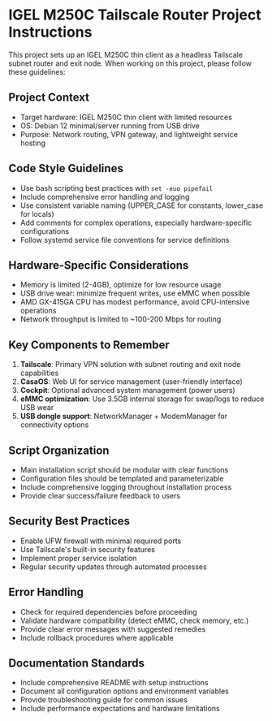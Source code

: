 <!-- Use this file to provide workspace-specific custom instructions to Copilot. For more details, visit https://code.visualstudio.com/docs/copilot/copilot-customization#_use-a-githubcopilotinstructionsmd-file -->

# IGEL M250C Tailscale Router Project Instructions

This project sets up an IGEL M250C thin client as a headless Tailscale subnet router and exit node. When working on this project, please follow these guidelines:

## Project Context
- Target hardware: IGEL M250C thin client with limited resources
- OS: Debian 12 minimal/server running from USB drive
- Purpose: Network routing, VPN gateway, and lightweight service hosting

## Code Style Guidelines
- Use bash scripting best practices with `set -euo pipefail`
- Include comprehensive error handling and logging
- Use consistent variable naming (UPPER_CASE for constants, lower_case for locals)
- Add comments for complex operations, especially hardware-specific configurations
- Follow systemd service file conventions for service definitions

## Hardware-Specific Considerations
- Memory is limited (2-4GB), optimize for low resource usage
- USB drive wear: minimize frequent writes, use eMMC when possible
- AMD GX-415GA CPU has modest performance, avoid CPU-intensive operations
- Network throughput is limited to ~100-200 Mbps for routing

## Key Components to Remember
1. **Tailscale**: Primary VPN solution with subnet routing and exit node capabilities
2. **CasaOS**: Web UI for service management (user-friendly interface)
3. **Cockpit**: Optional advanced system management (power users)
4. **eMMC optimization**: Use 3.5GB internal storage for swap/logs to reduce USB wear
5. **USB dongle support**: NetworkManager + ModemManager for connectivity options

## Script Organization
- Main installation script should be modular with clear functions
- Configuration files should be templated and parameterizable
- Include comprehensive logging throughout installation process
- Provide clear success/failure feedback to users

## Security Best Practices
- Enable UFW firewall with minimal required ports
- Use Tailscale's built-in security features
- Implement proper service isolation
- Regular security updates through automated processes

## Error Handling
- Check for required dependencies before proceeding
- Validate hardware compatibility (detect eMMC, check memory, etc.)
- Provide clear error messages with suggested remedies
- Include rollback procedures where applicable

## Documentation Standards
- Include comprehensive README with setup instructions
- Document all configuration options and environment variables
- Provide troubleshooting guide for common issues
- Include performance expectations and hardware limitations
